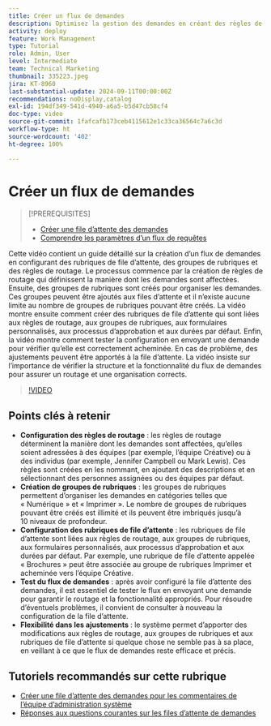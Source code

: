 ```yaml
---
title: Créer un flux de demandes
description: Optimisez la gestion des demandes en créant des règles de routage pour des affectations efficaces, en organisant les demandes avec des groupes de rubriques imbriqués, en liant les rubriques de file d’attente aux workflows, en testant les fonctionnalités de flux de demandes et en effectuant des ajustements flexibles pour garantir précision et efficacité.
activity: deploy
feature: Work Management
type: Tutorial
role: Admin, User
level: Intermediate
team: Technical Marketing
thumbnail: 335223.jpeg
jira: KT-8960
last-substantial-update: 2024-09-11T00:00:00Z
recommendations: noDisplay,catalog
exl-id: 194df349-541d-4940-a6a5-b5d47cb58cf4
doc-type: video
source-git-commit: 1fafcafb173ceb4115612e1c33ca36564c7a6c3d
workflow-type: ht
source-wordcount: '402'
ht-degree: 100%

---
```


# Créer un flux de demandes

>[!PREREQUISITES]
>
>* [Créer une file d’attente des demandes](/help/manage-work/request-queues/create-a-request-queue.md)
>* [Comprendre les paramètres d’un flux de requêtes](/help/manage-work/request-queues/understand-settings-for-a-flow-request.md)

Cette vidéo contient un guide détaillé sur la création d’un flux de demandes en configurant des rubriques de file d’attente, des groupes de rubriques et des règles de routage. Le processus commence par la création de règles de routage qui définissent la manière dont les demandes sont affectées. Ensuite, des groupes de rubriques sont créés pour organiser les demandes. Ces groupes peuvent être ajoutés aux files d’attente et il n’existe aucune limite au nombre de groupes de rubriques pouvant être créés.
La vidéo montre ensuite comment créer des rubriques de file d’attente qui sont liées aux règles de routage, aux groupes de rubriques, aux formulaires personnalisés, aux processus d’approbation et aux durées par défaut.
Enfin, la vidéo montre comment tester la configuration en envoyant une demande pour vérifier qu’elle est correctement acheminée. En cas de problème, des ajustements peuvent être apportés à la file d’attente. La vidéo insiste sur l’importance de vérifier la structure et la fonctionnalité du flux de demandes pour assurer un routage et une organisation corrects.

>[!VIDEO](https://video.tv.adobe.com/v/3433824/?quality=12&learn=on&captions=fre_fr)

## Points clés à retenir

* **Configuration des règles de routage** : les règles de routage déterminent la manière dont les demandes sont affectées, qu’elles soient adressées à des équipes (par exemple, l’équipe Créative) ou à des individus (par exemple, Jennifer Campbell ou Mark Lewis). Ces règles sont créées en les nommant, en ajoutant des descriptions et en sélectionnant des personnes assignées ou des équipes par défaut.
* **Création de groupes de rubriques** : les groupes de rubriques permettent d’organiser les demandes en catégories telles que « Numérique » et « Imprimer ». Le nombre de groupes de rubriques pouvant être créés est illimité et ils peuvent être imbriqués jusqu’à 10 niveaux de profondeur.
* **Configuration des rubriques de file d’attente** : les rubriques de file d’attente sont liées aux règles de routage, aux groupes de rubriques, aux formulaires personnalisés, aux processus d’approbation et aux durées par défaut. Par exemple, une rubrique de file d’attente appelée « Brochures » peut être associée au groupe de rubriques Imprimer et acheminée vers l’équipe Créative.
* **Test du flux de demandes** : après avoir configuré la file d’attente des demandes, il est essentiel de tester le flux en envoyant une demande pour garantir le routage et la fonctionnalité appropriés. Pour résoudre d’éventuels problèmes, il convient de consulter à nouveau la configuration de la file d’attente.
* **Flexibilité dans les ajustements** : le système permet d’apporter des modifications aux règles de routage, aux groupes de rubriques et aux rubriques de file d’attente si quelque chose ne semble pas à sa place, en veillant à ce que le flux de demandes reste efficace et précis.


## Tutoriels recommandés sur cette rubrique

* [Créer une file d’attente des demandes pour les commentaires de l’équipe d’administration système](/help/manage-work/request-queues/create-a-system-admin-feedback-request-queue.md)
* [Réponses aux questions courantes sur les files d’attente de demandes](/help/manage-work/request-queues/request-queue-faq.md)


